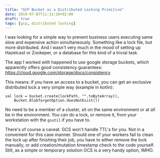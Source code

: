 ```yaml
---
title: "GCP Bucket as a Distributed Locking Primitive"
date: 2019-07-07T11:31:10+02:00
draft: true
tags: [gcp, distributed locking]
---
```


I was looking for a simple way to prevent business users executing same slow and expensive action simultaneously. Something like a lock file, but more distributed. And I wasn't very much in the mood of setting up Hazelcast or Zookeper, or a database for this kind of a trivial task. 

The app I worked with happened to use google storage buckets, which apparently offers good consistency guarantees: https://cloud.google.com/storage/docs/consistency

This means: if you have an access to a bucket, you can get an exclusive distributed lock a very simple way (example in kotlin):

```
val lock = bucket.create(lockPath, "".toByteArray(), 
    Bucket.BlobTargetOption.doesNotExist())
```

No need to be a member of a cluster, sit on the same environment or at all be in the environment. You can do a lock, or remove it, from your workstation with the `gsutil` if you have to.

There's of course a caveat. GCS won't handle TTL's for you. Not in a convenient for this case manner. Should one of your workers fail to clean the lock up after finishing their job, you have to either remove the lock manually, or add creation/mutation timestamp check to the code yourself.
Still, as a simple or temporary solution GCS is a very handy option, IMHO.


